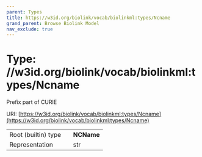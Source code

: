 ```yaml
---
parent: Types
title: https://w3id.org/biolink/vocab/biolinkml:types/Ncname
grand_parent: Browse Biolink Model
nav_exclude: true
---
```


# Type: //w3id.org/biolink/vocab/biolinkml:types/Ncname


Prefix part of CURIE

URI: [https://w3id.org/biolink/vocab/biolinkml:types/Ncname](https://w3id.org/biolink/vocab/biolinkml:types/Ncname)

|  |  |  |
| --- | --- | --- |
| Root (builtin) type | | **NCName** |
| Representation | | str |
